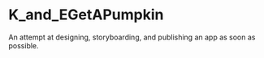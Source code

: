 # K_and_EGetAPumpkin
An attempt at designing, storyboarding, and publishing an app as soon as possible.
